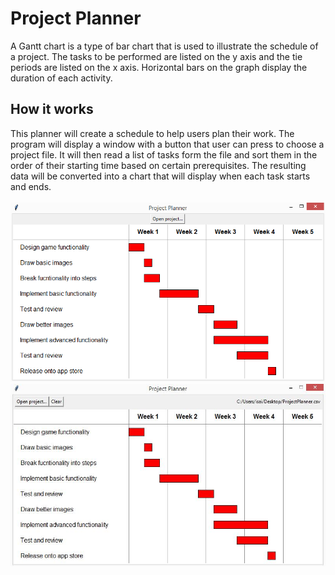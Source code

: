 <h1>Project Planner</h1>
A Gantt chart is a type of bar chart that is used to illustrate the schedule of a project. 
The tasks to be performed are listed on the y axis and the tie periods are listed on the x axis.
Horizontal bars on the graph display the duration of each activity.
<h2>How it works</h2>
This planner will create a schedule to help users plan their work. The program will display a window 
with a button that user can press to choose a project file. It will then read a list of tasks form the
file and sort them in the order of their starting time based on certain prerequisites. The resulting data 
will be converted into a chart that will display when each task starts and ends.
<br>
<br>

<img src="ProjectPlanner.PNG">
<img src="PPH.JPG">
